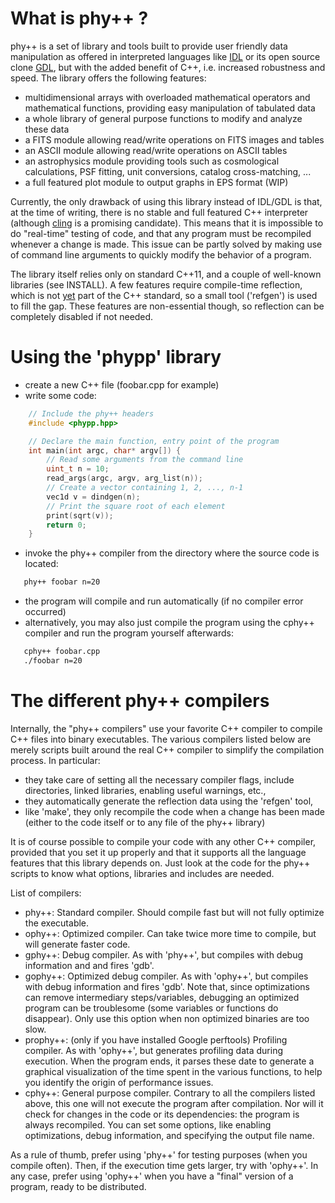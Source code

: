 # What is phy++ ?

phy++ is a set of library and tools built to provide user friendly data manipulation as offered in interpreted languages like [IDL] or its open source clone [GDL], but with the added benefit of C++, i.e. increased robustness and speed. The library offers the following features:

 - multidimensional arrays with overloaded mathematical operators and
   mathematical functions, providing easy manipulation of tabulated data
 - a whole library of general purpose functions to modify and analyze these data
 - a FITS module allowing read/write operations on FITS images and tables
 - an ASCII module allowing read/write operations on ASCII tables
 - an astrophysics module providing tools such as cosmological calculations,
   PSF fitting, unit conversions, catalog cross-matching, ...
 - a full featured plot module to output graphs in EPS format (WIP)

Currently, the only drawback of using this library instead of IDL/GDL is that, at the time of writing, there is no stable and full featured C++ interpreter (although [cling] is a promising candidate). This means that it is impossible to do "real-time" testing of code, and that any program must be recompiled whenever a change is made. This issue can be partly solved by making use of command line arguments to quickly modify the behavior of a program.

The library itself relies only on standard C++11, and a couple of well-known libraries (see INSTALL). A few features require compile-time reflection, which is not [yet] part of the C++ standard, so a small tool ('refgen') is used to fill the gap. These features are non-essential though, so reflection can be completely disabled if not needed.

[IDL]: http://www.exelisvis.com/ProductsServices/IDL.aspx
[GDL]: http://gnudatalanguage.sourceforge.net/
[cling]: http://root.cern.ch/drupal/content/cling
[yet]: https://groups.google.com/a/isocpp.org/forum/#!forum/reflection


# Using the 'phypp' library

 - create a new C++ file (foobar.cpp for example)
 - write some code:

```cpp
    // Include the phy++ headers
    #include <phypp.hpp>

    // Declare the main function, entry point of the program
    int main(int argc, char* argv[]) {
        // Read some arguments from the command line
        uint_t n = 10;
        read_args(argc, argv, arg_list(n));
        // Create a vector containing 1, 2, ..., n-1
        vec1d v = dindgen(n);
        // Print the square root of each element
        print(sqrt(v));
        return 0;
    }
```

 - invoke the phy++ compiler from the directory where the source code is
   located:

```bash
   phy++ foobar n=20
```

 - the program will compile and run automatically (if no compiler error
   occurred)
 - alternatively, you may also just compile the program using the cphy++
   compiler and run the program yourself afterwards:

```bash
   cphy++ foobar.cpp
   ./foobar n=20
```

# The different phy++ compilers

Internally, the "phy++ compilers" use your favorite C++ compiler to compile C++
files into binary executables. The various compilers listed below are merely
scripts built around the real C++ compiler to simplify the compilation process.
In particular:
 - they take care of setting all the necessary compiler flags, include
   directories, linked libraries, enabling useful warnings, etc.,
 - they automatically generate the reflection data using the 'refgen' tool,
 - like 'make', they only recompile the code when a change has been made (either
   to the code itself or to any file of the phy++ library)

It is of course possible to compile your code with any other C++ compiler,
provided that you set it up properly and that it supports all the language
features that this library depends on. Just look at the code for the phy++
scripts to know what options, libraries and includes are needed.

List of compilers:
 - phy++:
    Standard compiler. Should compile fast but will not fully optimize the
    executable.
 - ophy++:
    Optimized compiler. Can take twice more time to compile, but will generate
    faster code.
 - gphy++:
    Debug compiler. As with 'phy++', but compiles with debug information and
    and fires 'gdb'.
 - gophy++:
    Optimized debug compiler. As with 'ophy++', but compiles with debug
    information and fires 'gdb'. Note that, since optimizations can remove
    intermediary steps/variables, debugging an optimized program can be
    troublesome (some variables or functions do disappear). Only use this option
    when non optimized binaries are too slow.
 - prophy++: (only if you have installed Google perftools)
    Profiling compiler. As with 'ophy++', but generates profiling data during
    execution. When the program ends, it parses these date to generate a
    graphical visualization of the time spent in the various functions, to help
    you identify the origin of performance issues.
 - cphy++:
    General purpose compiler. Contrary to all the compilers listed above, this
    one will not execute the program after compilation. Nor will it check for
    changes in the code or its dependencies: the program is always recompiled.
    You can set some options, like enabling optimizations, debug information,
    and specifying the output file name.

As a rule of thumb, prefer using 'phy++' for testing purposes (when you compile
often). Then, if the execution time gets larger, try with 'ophy++'. In any case,
prefer using 'ophy++' when you have a "final" version of a program, ready to be
distributed.
